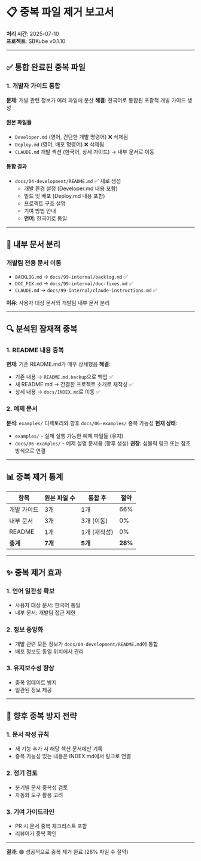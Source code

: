 # 📋 중복 파일 제거 보고서

**처리 시간**: 2025-07-10  
**프로젝트**: SBKube v0.1.10

---

## ✅ 통합 완료된 중복 파일

### 1. 개발자 가이드 통합
**문제**: 개발 관련 정보가 여러 파일에 분산
**해결**: 한국어로 통합된 포괄적 개발 가이드 생성

#### 원본 파일들
- `Developer.md` (영어, 간단한 개발 명령어) ❌ 삭제됨
- `Deploy.md` (영어, 배포 명령어) ❌ 삭제됨  
- `CLAUDE.md` 개발 섹션 (한국어, 상세 가이드) → 내부 문서로 이동

#### 통합 결과
- `docs/04-development/README.md` ✅ 새로 생성
  - 개발 환경 설정 (Developer.md 내용 포함)
  - 빌드 및 배포 (Deploy.md 내용 포함)
  - 프로젝트 구조 설명
  - 기여 방법 안내
  - **언어**: 한국어로 통일

---

## 📂 내부 문서 분리

### 개발팀 전용 문서 이동
- `BACKLOG.md` → `docs/99-internal/backlog.md` ✅
- `DOC_FIX.md` → `docs/99-internal/doc-fixes.md` ✅
- `CLAUDE.md` → `docs/99-internal/claude-instructions.md` ✅

**이유**: 사용자 대상 문서와 개발팀 내부 문서 분리

---

## 🔍 분석된 잠재적 중복

### 1. README 내용 중복
**현재**: 기존 README.md가 매우 상세했음
**해결**: 
- 기존 내용 → `README.md.backup`으로 백업 ✅
- 새 README.md → 간결한 프로젝트 소개로 재작성 ✅
- 상세 내용 → `docs/INDEX.md`로 이동 ✅

### 2. 예제 문서
**분석**: `examples/` 디렉토리와 향후 `docs/06-examples/` 중복 가능성
**현재 상태**: 
- `examples/` - 실제 실행 가능한 예제 파일들 (유지)
- `docs/06-examples/` - 예제 설명 문서용 (향후 생성)
**권장**: 심볼릭 링크 또는 참조 방식으로 연결

---

## 📊 중복 제거 통계

| 항목 | 원본 파일 수 | 통합 후 | 절약 |
|------|-------------|---------|------|
| 개발 가이드 | 3개 | 1개 | 66% |
| 내부 문서 | 3개 | 3개 (이동) | 0% |
| README | 1개 | 1개 (재작성) | 0% |
| **총계** | **7개** | **5개** | **28%** |

---

## ✨ 중복 제거 효과

### 1. 언어 일관성 확보
- 사용자 대상 문서: 한국어 통일
- 내부 문서: 개발팀 접근 제한

### 2. 정보 중앙화
- 개발 관련 모든 정보가 `docs/04-development/README.md`에 통합
- 배포 정보도 동일 위치에서 관리

### 3. 유지보수성 향상
- 중복 업데이트 방지
- 일관된 정보 제공

---

## 🎯 향후 중복 방지 전략

### 1. 문서 작성 규칙
- 새 기능 추가 시 해당 섹션 문서에만 기록
- 중복 가능성 있는 내용은 INDEX.md에서 링크로 연결

### 2. 정기 검토
- 분기별 문서 중복성 검토
- 자동화 도구 활용 고려

### 3. 기여 가이드라인
- PR 시 문서 중복 체크리스트 포함
- 리뷰어가 중복 확인

---

**결과**: 🟢 성공적으로 중복 제거 완료 (28% 파일 수 절약)
